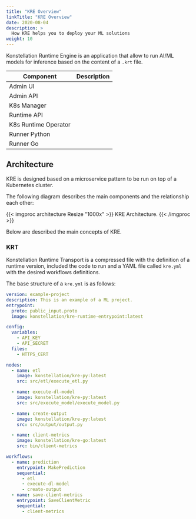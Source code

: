 ```yaml
---
title: "KRE Overview"
linkTitle: "KRE Overview"
date: 2020-08-04
description: >
  How KRE helps you to deploy your ML solutions
weight: 10
---
```


Konstellation Runtime Engine is an application that allow to run AI/ML models for inference based on the content of a `.krt` file.

| Component            | Description |
| -------------------- | ----------- |
| Admin UI             |             |
| Admin API            |             |
| K8s Manager          |             |
| Runtime API          |             |
| K8s Runtime Operator |             |
| Runner Python        |             |
| Runner Go            |             |

## Architecture

KRE is designed based on a microservice pattern to be run on top of a Kubernetes cluster.

The following diagram describes the main components and the relationship each other:

{{< imgproc architecture Resize "1000x" >}}
KRE Architecture.
{{< /imgproc >}}

Below are described the main concepts of KRE.

### KRT

Konstellation Runtime Transport is a compressed file with the definition of a runtime version, included the code to
run and a YAML file called `kre.yml` with the desired workflows definitions.

The base structure of a `kre.yml` is as follows:

```yaml
version: example-project
description: This is an example of a ML project.
entrypoint:
  proto: public_input.proto
  image: konstellation/kre-runtime-entrypoint:latest

config:
  variables:
    - API_KEY
    - API_SECRET
  files:
    - HTTPS_CERT

nodes:
  - name: etl
    image: konstellation/kre-py:latest
    src: src/etl/execute_etl.py

  - name: execute-dl-model
    image: konstellation/kre-py:latest
    src: src/execute_model/execute_model.py

  - name: create-output
    image: konstellation/kre-py:latest
    src: src/output/output.py

  - name: client-metrics
    image: konstellation/kre-go:latest
    src: bin/client-metrics

workflows:
  - name: prediction
    entrypoint: MakePrediction
    sequential:
      - etl
      - execute-dl-model
      - create-output
  - name: save-client-metrics
    entrypoint: SaveClientMetric
    sequential:
      - client-metrics
```
